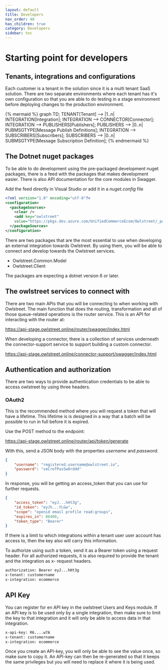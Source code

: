```yaml
---
layout: default
title: Developers
nav_order: 40
has_children: true
category: Developers
sidebar: toc
---
```


# Starting point for developers

## Tenants, integrations and configurations
Each customer is a tenant in the solution since it is a multi tenant SaaS solution. There are two separate environments where each tenant has it's own configuration so that you are able to do testing in a stage environment before deploying changes to the production environment.

{% mermaid %}
graph TD;
    TENANT[Tenant] --> |1..n| INTEGRATION[Integration];
    INTEGRATION --> CONNECTOR[Connector];
    INTEGRATION -->  PUBLISHERS[Publishers];
    PUBLISHERS --> |0..n| PUBMSGTYPE[Message Publish Definitions];
    INTEGRATION --> SUBSCRIBERS[Subscribers];
    SUBSCRIBERS --> |0..n| SUBMSGTYPE[Message Subscription Definition];
{% endmermaid %}


## The Dotnet nuget packages
To be able to do development using the pre-packaged development nuget packages, there is a feed with the packages that makes development easier. There is also API documentation for the core modules in Swagger.

Add the feed directly in Visual Studio or add it in a _nuget.config_ file

```xml
<?xml version="1.0" encoding="utf-8"?>
<configuration>
  <packageSources>
    <clear />
    <add key="owlstreet" 
    value="https://pkgs.dev.azure.com/UnifiedCommerceEcom/Owlstreet/_packaging/owlstreet/nuget/v3/index.json" />
  </packageSources>
</configuration>
```

There are two packages that are the most essential to use when developing an external integration towards Owlstreet. By using them, you will be able to connect and develop towards the Owlstreet services.

* Owlstreet.Common.Model
* Owlstreet.Client

The packages are expecting a dotnet version 6 or later.

## The owlstreet services to connect with

There are two main APIs that you will be connecting to when working with Owlstreet. The main function that does the routing, transformation and all of those queue-related operations is the router service. This is an API for interacting with the router at:

https://api-stage.owlstreet.online/router/swagger/index.html

When developing a connector, there is a collection of services underneath the connector-support service to support building a custom connector.

https://api-stage.owlstreet.online/connector-support/swagger/index.html

## Authentication and authorization

There are two ways to provide authentication credentials to be able to access owlstreet by using three headers.

### OAuth2
This is the recommended method where you will request a token that will have a lifetime. This lifetime is is designed in a way that a batch will be possible to run in full before it is expired. 

Use the POST method to the endpoint:

https://api-stage.owlstreet.online/router/api/token/generate

With this, send a JSON body with the properties _username_ and _password_.


```json
{
	"username": "registered.username@owlstreet.io",
	"password": "seCreTPasSw0rddd"
}
```

In response, you will be getting an access_token that you can use for further requests.

```json
{
	"access_token": "eyJ...hHt3g",
	"id_token": "eyJh...YLGw",
	"scope": "openid email profile read:groups",
	"expires_in": 86400,
	"token_type": "Bearer"
}
```

If there is a limit to which integrations within a tenant user user account has access to, then the key also will carry this information.

To authorize using such a token, send it as a Bearer token using a request header. For all authorized requests, it is also required to provide the tenant and the integration as x- request headers.

```bash
authorization: Bearer eyJ...hHt3g
x-tenant: customername
x-integration: ecommerce
```


## API Key
You can register for en API key in the owlstreet Users and Keys module. If an API key is to be used only by a single integration, then make sure to limit the key to that integration and it will only be able to access data in that integration.

```bash
x-api-key: R6....w7A
x-tenant: customername
x-integration: ecommerce
```

Once you create an API-key, you will only be able to see the value once, so make sure to copy it. An API-key can then be re-generated so that it keeps the same privileges but you will need to replace it where it is being used.


